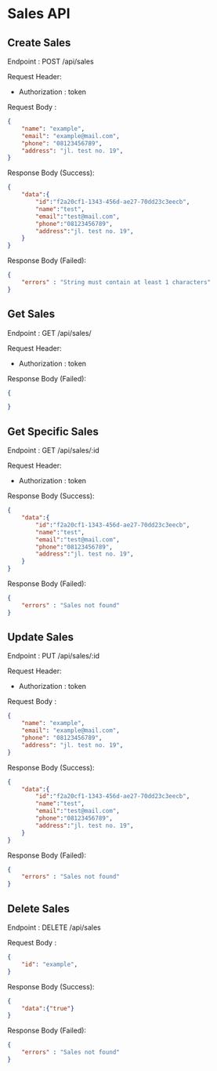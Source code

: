 # Sales API

## Create Sales

Endpoint : POST /api/sales

Request Header:
- Authorization : token

Request Body :

```json
{
    "name": "example",
    "email": "example@mail.com",
    "phone": "08123456789",
    "address": "jl. test no. 19",
}
```

Response Body (Success):

```json
{
    "data":{
        "id":"f2a20cf1-1343-456d-ae27-70dd23c3eecb",
        "name":"test",
        "email":"test@mail.com",
        "phone":"08123456789",
        "address":"jl. test no. 19",
    }
}
```

Response Body (Failed):

```json
{
    "errors" : "String must contain at least 1 characters"
}
```

## Get Sales

Endpoint : GET /api/sales/

Request Header:
- Authorization : token

Response Body (Failed):

```json
{

}

```

## Get Specific Sales

Endpoint : GET /api/sales/:id

Request Header:
- Authorization : token

Response Body (Success):

```json
{
    "data":{
        "id":"f2a20cf1-1343-456d-ae27-70dd23c3eecb",
        "name":"test",
        "email":"test@mail.com",
        "phone":"08123456789",
        "address":"jl. test no. 19",
    }
}
```

Response Body (Failed):

```json
{
    "errors" : "Sales not found"
}
```

## Update Sales

Endpoint : PUT /api/sales/:id

Request Header:
- Authorization : token

Request Body :

```json
{
    "name": "example",
    "email": "example@mail.com",
    "phone": "08123456789",
    "address": "jl. test no. 19",
}
```

Response Body (Success):

```json
{
    "data":{
        "id":"f2a20cf1-1343-456d-ae27-70dd23c3eecb",
        "name":"test",
        "email":"test@mail.com",
        "phone":"08123456789",
        "address":"jl. test no. 19",
    }
}
```

Response Body (Failed):

```json
{
    "errors" : "Sales not found"
}
```

## Delete Sales

Endpoint : DELETE /api/sales

Request Body :

```json
{
    "id": "example",
}
```

Response Body (Success):

```json
{
    "data":{"true"}
}
```

Response Body (Failed):

```json
{
    "errors" : "Sales not found"
}
```